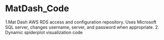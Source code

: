 # MatDash_Code
1.Mat Dash AWS RDS access and configuration repository. Uses Microsoft SQL server, changes username, server, and password when appropriate.
2. Dynamic spiderplot visualization code
